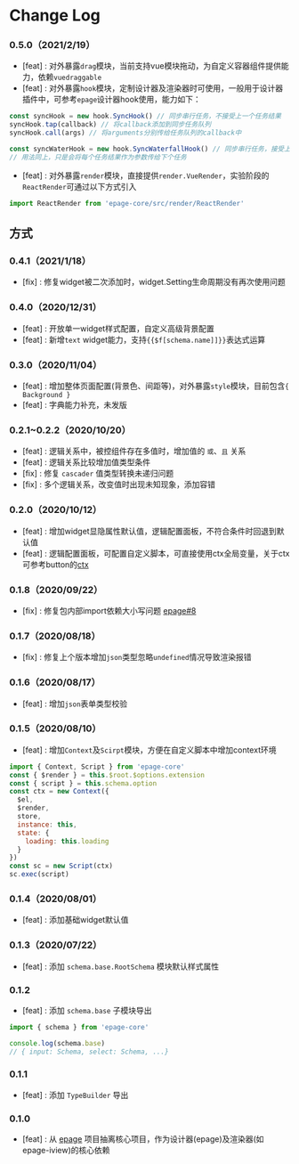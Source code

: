 # Change Log

### 0.5.0（2021/2/19）

- [feat] : 对外暴露`drag`模块，当前支持vue模块拖动，为自定义容器组件提供能力，依赖`vuedraggable`
- [feat] : 对外暴露`hook`模块，定制设计器及渲染器时可使用，一般用于设计器插件中，可参考`epage`设计器hook使用，能力如下：

```js
const syncHook = new hook.SyncHook() // 同步串行任务，不接受上一个任务结果
syncHook.tap(callback) // 将callback添加到同步任务队列
syncHook.call(args) // 将arguments分别传给任务队列的callback中

const syncWaterHook = new hook.SyncWaterfallHook() // 同步串行任务，接受上一个任务结果
// 用法同上，只是会将每个任务结果作为参数传给下个任务
```
- [feat] : 对外暴露`render`模块，直接提供`render.VueRender`，实验阶段的`ReactRender`可通过以下方式引入

```js
import ReactRender from 'epage-core/src/render/ReactRender'
```
方式
- 
### 0.4.1（2021/1/18）

- [fix] : 修复widget被二次添加时，widget.Setting生命周期没有再次使用问题

### 0.4.0（2020/12/31）

- [feat] : 开放单一widget样式配置，自定义高级背景配置
- [feat] : 新增`text` widget能力，支持`{{$f[schema.name]]}}`表达式运算

### 0.3.0（2020/11/04）

- [feat] : 增加整体页面配置(背景色、间距等)，对外暴露`style`模块，目前包含`{ Background }`
- [feat] : 字典能力补充，未发版

### 0.2.1~0.2.2（2020/10/20）

- [feat] : 逻辑关系中，被控组件存在多值时，增加值的 `或`、`且` 关系
- [feat] : 逻辑关系比较增加值类型条件
- [fix] : 修复 `cascader` 值类型转换未递归问题
- [fix] : 多个逻辑关系，改变值时出现未知现象，添加容错


### 0.2.0（2020/10/12）

- [feat] : 增加widget显隐属性默认值，逻辑配置面板，不符合条件时回退到默认值
- [feat] : 逻辑配置面板，可配置自定义脚本，可直接使用ctx全局变量，关于ctx可参考button的[ctx](http://epage.didichuxing.com/examples/widgets/button.html#schema-option%E5%AE%9A%E4%B9%89)

### 0.1.8（2020/09/22）

- [fix] : 修复包内部import依赖大小写问题 [epage#8](https://github.com/didi/epage/issues/8)

### 0.1.7（2020/08/18）

- [fix] : 修复上个版本增加`json`类型忽略`undefined`情况导致渲染报错

### 0.1.6（2020/08/17）

- [feat] : 增加`json`表单类型校验

### 0.1.5（2020/08/10）

- [feat] : 增加`Context`及`Scirpt`模块，方便在自定义脚本中增加context环境

```js
import { Context, Script } from 'epage-core'
const { $render } = this.$root.$options.extension
const { script } = this.schema.option
const ctx = new Context({
  $el,
  $render,
  store,
  instance: this,
  state: {
    loading: this.loading
  }
})
const sc = new Script(ctx)
sc.exec(script)
```


### 0.1.4（2020/08/01）

- [feat] : 添加基础widget默认值

### 0.1.3（2020/07/22）

- [feat] : 添加 `schema.base.RootSchema` 模块默认样式属性

### 0.1.2

- [feat] : 添加 `schema.base` 子模块导出

```js
import { schema } from 'epage-core'

console.log(schema.base)
// { input: Schema, select: Schema, ...}
```

### 0.1.1

- [feat] : 添加 `TypeBuilder` 导出

### 0.1.0

- [feat] : 从 [epage](https://github.com/didi/epage) 项目抽离核心项目，作为设计器(epage)及渲染器(如epage-iview)的核心依赖